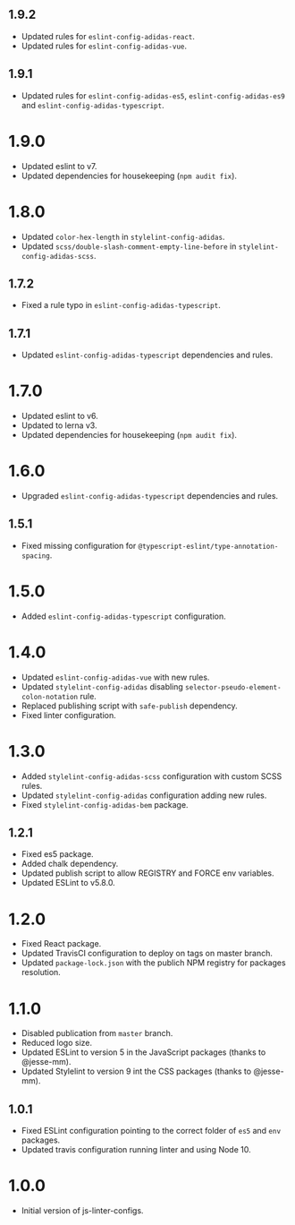 <!--
This changelog is only to log changes of the project base.
If there are changes on the packages, please, check and update the changelog of each package accordingly.
-->

## 1.9.2

- Updated rules for `eslint-config-adidas-react`.
- Updated rules for `eslint-config-adidas-vue`.

## 1.9.1

- Updated rules for `eslint-config-adidas-es5`, `eslint-config-adidas-es9` and `eslint-config-adidas-typescript`.

# 1.9.0

- Updated eslint to v7.
- Updated dependencies for housekeeping (`npm audit fix`).

# 1.8.0

- Updated `color-hex-length` in `stylelint-config-adidas`.
- Updated `scss/double-slash-comment-empty-line-before` in `stylelint-config-adidas-scss`.

## 1.7.2

- Fixed a rule typo in `eslint-config-adidas-typescript`.

## 1.7.1

- Updated `eslint-config-adidas-typescript` dependencies and rules.

# 1.7.0

- Updated eslint to v6.
- Updated to lerna v3.
- Updated dependencies for housekeeping (`npm audit fix`).

# 1.6.0

- Upgraded `eslint-config-adidas-typescript` dependencies and rules.

## 1.5.1

- Fixed missing configuration for `@typescript-eslint/type-annotation-spacing`.

# 1.5.0

- Added `eslint-config-adidas-typescript` configuration.

# 1.4.0

- Updated `eslint-config-adidas-vue` with new rules.
- Updated `stylelint-config-adidas` disabling `selector-pseudo-element-colon-notation` rule.
- Replaced publishing script with `safe-publish` dependency.
- Fixed linter configuration.

# 1.3.0

- Added `stylelint-config-adidas-scss` configuration with custom SCSS rules.
- Updated `stylelint-config-adidas` configuration adding new rules.
- Fixed `stylelint-config-adidas-bem` package.

## 1.2.1

- Fixed es5 package.
- Added chalk dependency.
- Updated publish script to allow REGISTRY and FORCE env variables.
- Updated ESLint to v5.8.0.

# 1.2.0

- Fixed React package.
- Updated TravisCI configuration to deploy on tags on master branch.
- Updated `package-lock.json` with the publich NPM registry for packages resolution.

# 1.1.0

- Disabled publication from `master` branch.
- Reduced logo size.
- Updated ESLint to version 5 in the JavaScript packages (thanks to @jesse-mm).
- Updated Stylelint to version 9 int the CSS packages (thanks to @jesse-mm).

## 1.0.1

- Fixed ESLint configuration pointing to the correct folder of `es5` and `env` packages.
- Updated travis configuration running linter and using Node 10.

# 1.0.0

- Initial version of js-linter-configs.
